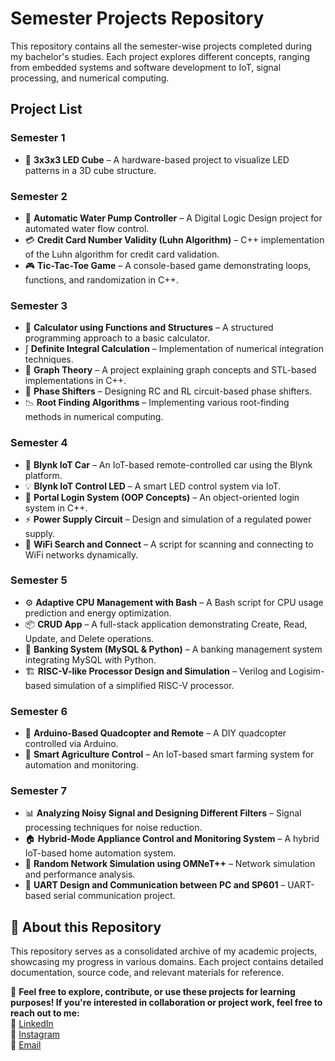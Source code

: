 # **Semester Projects Repository**  

This repository contains all the semester-wise projects completed during my bachelor's studies. Each project explores different concepts, ranging from embedded systems and software development to IoT, signal processing, and numerical computing.  

## **Project List**  

### **Semester 1**  
- 📌 **3x3x3 LED Cube** – A hardware-based project to visualize LED patterns in a 3D cube structure.  

### **Semester 2**  
- 🚰 **Automatic Water Pump Controller** – A Digital Logic Design project for automated water flow control.  
- 💳 **Credit Card Number Validity (Luhn Algorithm)** – C++ implementation of the Luhn algorithm for credit card validation.  
- 🎮 **Tic-Tac-Toe Game** – A console-based game demonstrating loops, functions, and randomization in C++.  

### **Semester 3**  
- 🧮 **Calculator using Functions and Structures** – A structured programming approach to a basic calculator.  
- ∫ **Definite Integral Calculation** – Implementation of numerical integration techniques.  
- 🔗 **Graph Theory** – A project explaining graph concepts and STL-based implementations in C++.  
- 🔄 **Phase Shifters** – Designing RC and RL circuit-based phase shifters.  
- 📉 **Root Finding Algorithms** – Implementing various root-finding methods in numerical computing.  

### **Semester 4**  
- 🚗 **Blynk IoT Car** – An IoT-based remote-controlled car using the Blynk platform.  
- 💡 **Blynk IoT Control LED** – A smart LED control system via IoT.  
- 🔐 **Portal Login System (OOP Concepts)** – An object-oriented login system in C++.  
- ⚡ **Power Supply Circuit** – Design and simulation of a regulated power supply.  
- 📶 **WiFi Search and Connect** – A script for scanning and connecting to WiFi networks dynamically.  

### **Semester 5**  
- ⚙️ **Adaptive CPU Management with Bash** – A Bash script for CPU usage prediction and energy optimization.  
- 📦 **CRUD App** – A full-stack application demonstrating Create, Read, Update, and Delete operations.  
- 🏦 **Banking System (MySQL & Python)** – A banking management system integrating MySQL with Python.  
- 🏗️ **RISC-V-like Processor Design and Simulation** – Verilog and Logisim-based simulation of a simplified RISC-V processor.  

### **Semester 6**  
- 🚁 **Arduino-Based Quadcopter and Remote** – A DIY quadcopter controlled via Arduino.  
- 🌱 **Smart Agriculture Control** – An IoT-based smart farming system for automation and monitoring.  

### **Semester 7**  
- 📊 **Analyzing Noisy Signal and Designing Different Filters** – Signal processing techniques for noise reduction.  
- 🏠 **Hybrid-Mode Appliance Control and Monitoring System** – A hybrid IoT-based home automation system.  
- 🔄 **Random Network Simulation using OMNeT++** – Network simulation and performance analysis.  
- 🔗 **UART Design and Communication between PC and SP601** – UART-based serial communication project.  

## **📌 About this Repository**  
This repository serves as a consolidated archive of my academic projects, showcasing my progress in various domains. Each project contains detailed documentation, source code, and relevant materials for reference.  

🚀 **Feel free to explore, contribute, or use these projects for learning purposes! If you're interested in collaboration or project work, feel free to reach out to me:**  
🔗 [LinkedIn](https://www.linkedin.com/in/syedshahir)  
📸 [Instagram](https://www.instagram.com/syed._.shahir)  
📧 [Email](mailto:s.m.shaheer.ul.haq@gmail.com)  
